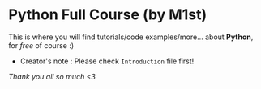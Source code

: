 # Python Full Course (by M1st)


This is where you will find tutorials/code examples/more... about **Python**, for *free* of course :)


* Creator's note : Please check `Introduction` file first!


*Thank you all so much <3*